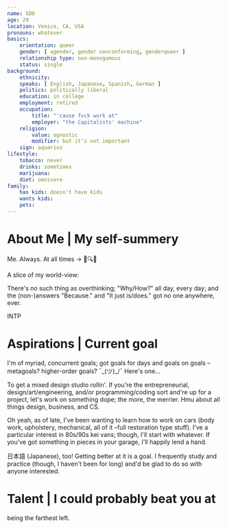 ```yaml
---
name: SDO
age: 29
location: Venice, CA, USA
pronouns: whatever
basics:
    orientation: queer
    gender: [ agender, gender nonconforming, genderqueer ]
    relationship type: non-monogamous
    status: single
background:
    ethnicity:
    speaks: [ English, Japanese, Spanish, German ]
    politics: politically liberal
    education: in college
    employment: retired
    occupation:
        title: "'cause fvck work at"
        employer: "the Capitalists' machine"
    religion:
        value: agnostic
        modifier: but it's not important
    sign: aquarius
lifestyle:
    tobacco: never
    drinks: sometimes
    marijuana:
    diet: omnivore
family:
    has kids: doesn't have kids
    wants kids:
    pets:
---
```

# About Me | My self-summery
Me. Always. At all times → 🤔🔍🤔
　

A slice of my world-view:

There's no such thing as overthinking;
"Why/How?" all day, every day;
and the (non-)answers "Because." and "It just is/does." got no one anywhere, ever.

INTP

# Aspirations | Current goal
I'm of myriad, concurrent goals; got goals for days and goals on goals –metagoals? higher-order goals? ¯\_(ツ)_/¯
Here's one…

To get a mixed design studio rollin'.
If you're the entrepreneurial, design/art/engineering, and/or programming/coding sort and're up for a project, let's work on something dope; the more, the merrier. Hmu about all things design, business, and CS.

Oh yeah, as of late, I've been wanting to learn how to work on cars (body work, upholstery, mechanical, all of it –full restoration type stuff). I've a particular interest in 80s/90s kei vans; though, I'll start with whatever. If you've got something in pieces in your garage, I'll happily lend a hand.

日本語 (Japanese), too! Getting better at it is a goal. I frequently study and practice (though, I haven't been for long) and'd be glad to do so with anyone interested.

# Talent | I could probably beat you at
being the farthest left.
